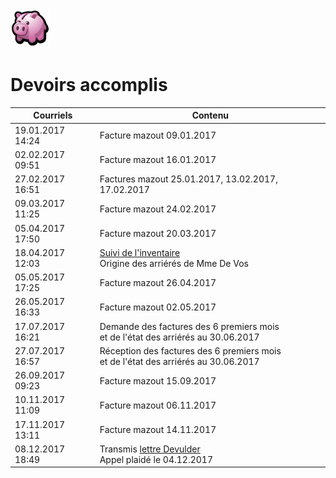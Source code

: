 <link rel="stylesheet" href="normal4.css">

![](icon_earn.png)

# Devoirs accomplis

| Courriels | Contenu |
| --- | --- |
| 19.01.2017 14:24 | Facture mazout 09.01.2017 |
| 02.02.2017 09:51 | Facture mazout 16.01.2017 |
| 27.02.2017 16:51 | Factures mazout 25.01.2017, 13.02.2017, 17.02.2017 |
| 09.03.2017 11:25 | Facture mazout 24.02.2017 |
| 05.04.2017 17:50 | Facture mazout 20.03.2017 |
| 18.04.2017 12:03 | [Suivi de l'inventaire](Inventaire.md)<br>Origine des arriérés de Mme De Vos |
| 05.05.2017 17:25 | Facture mazout 26.04.2017 |
| 26.05.2017 16:33 | Facture mazout 02.05.2017 |
| 17.07.2017 16:21 | Demande des factures des 6 premiers mois<br>et de l'état des arriérés au 30.06.2017 |
| 27.07.2017 16:57 | Réception des factures des 6 premiers mois<br>et de l'état des arriérés au 30.06.2017 |
| 26.09.2017 09:23 | Facture mazout 15.09.2017 |
| 10.11.2017 11:09 | Facture mazout 06.11.2017  |
| 17.11.2017 13:11 | Facture mazout 14.11.2017  |
| 08.12.2017 18:49 | Transmis [lettre Devulder](Devulder_20181205.pdf)<br>Appel plaidé le 04.12.2017  |

